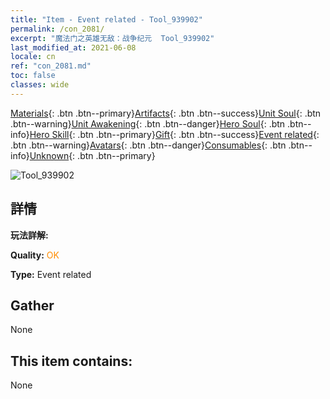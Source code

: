 ```yaml
---
title: "Item - Event related - Tool_939902"
permalink: /con_2081/
excerpt: "魔法门之英雄无敌：战争纪元  Tool_939902"
last_modified_at: 2021-06-08
locale: cn
ref: "con_2081.md"
toc: false
classes: wide
---
```

 [Materials](/ItemsCN/){: .btn .btn--primary}[Artifacts](/ItemsCN/Artifacts/){: .btn .btn--success}[Unit Soul](/ItemsCN/UnitSoul/){: .btn .btn--warning}[Unit Awakening](/ItemsCN/UnitAwakening/){: .btn .btn--danger}[Hero Soul](/ItemsCN/HeroSoul/){: .btn .btn--info}[Hero Skill](/ItemsCN/HeroSkill/){: .btn .btn--primary}[Gift](/ItemsCN/Gift/){: .btn .btn--success}[Event related](/ItemsCN/Events/){: .btn .btn--warning}[Avatars](/ItemsCN/Avatars/){: .btn .btn--danger}[Consumables](/ItemsCN/Consumables/){: .btn .btn--info}[Unknown](/ItemsCN/Unknown/){: .btn .btn--primary}

 ![Tool_939902](/images/t/juexing_9902.png)

## 詳情
 **玩法詳解:** 

 **Quality:** <span style="color: #FF8C00">OK</span>

 **Type:** Event related

## Gather

  None

## This item contains:

  None

